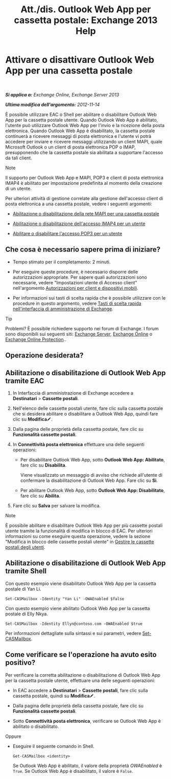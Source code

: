 ﻿---
title: 'Att./dis. Outlook Web App per cassetta postale: Exchange 2013 Help'
TOCTitle: Attivare o disattivare Outlook Web App per una cassetta postale
ms:assetid: abc19646-6211-4f18-a060-e347452dcc53
ms:mtpsurl: https://technet.microsoft.com/it-it/library/Bb124124(v=EXCHG.150)
ms:contentKeyID: 50555659
ms.date: 04/23/2018
mtps_version: v=EXCHG.150
ms.translationtype: HT
---

# Attivare o disattivare Outlook Web App per una cassetta postale

 

_**Si applica a:** Exchange Online, Exchange Server 2013_

_**Ultima modifica dell'argomento:** 2012-11-14_

È possibile utilizzare EAC o Shell per abilitare o disabilitare Outlook Web App per la cassetta postale utente. Quando Outlook Web App è abilitato, l'utente può utilizzare Outlook Web App per l'invio e la ricezione della posta elettronica. Quando Outlook Web App è disabilitato, la cassetta postale continuerà a ricevere messaggi di posta elettronica e l'utente vi potrà accedere per inviare e ricevere messaggi utilizzando un client MAPI, quale Microsoft Outlook o un client di posta elettronica POP o IMAP, presupponendo che la cassetta postale sia abilitata a supportare l'accesso da tali client.


> [!NOTE]
> Il supporto per Outlook Web App e MAPI, POP3 e client di posta elettronica IMAP4 è abilitato per impostazione predefinita al momento della creazione di un utente.



Per ulteriori attività di gestione correlate alla gestione dell'accesso client di posta elettronica a una cassetta postale, vedere i seguenti argomenti:

  - [Abilitazione o disabilitazione della rete MAPI per una cassetta postale](enable-or-disable-mapi-for-a-mailbox-exchange-online-help.md)

  - [Abilitazione o disabilitazione dell'accesso IMAP4 per un utente](enable-or-disable-imap4-access-for-a-user-exchange-2013-help.md)

  - [Abilitare o disabilitare l'accesso POP3 per un utente](enable-or-disable-pop3-access-for-a-user-exchange-2013-help.md)

## Che cosa è necessario sapere prima di iniziare?

  - Tempo stimato per il completamento: 2 minuti.

  - Per eseguire queste procedure, è necessario disporre delle autorizzazioni appropriate. Per sapere quali autorizzazioni sono necessarie, vedere "Impostazioni utente di Accesso client" nell'argomento [Autorizzazioni per client e dispositivi mobili](clients-and-mobile-devices-permissions-exchange-2013-help.md).

  - Per informazioni sui tasti di scelta rapida che è possibile utilizzare con le procedure in questo argomento, vedere [Tasti di scelta rapida nell'interfaccia di amministrazione di Exchange](keyboard-shortcuts-in-the-exchange-admin-center-exchange-online-protection-help.md).


> [!TIP]
> Problemi? È possibile richiedere supporto nei forum di Exchange. I forum sono disponibili sui seguenti siti: <A href="https://go.microsoft.com/fwlink/p/?linkid=60612">Exchange Server</A>, <A href="https://go.microsoft.com/fwlink/p/?linkid=267542">Exchange Online</A> o <A href="https://go.microsoft.com/fwlink/p/?linkid=285351">Exchange Online Protection</A>..



## Operazione desiderata?

## Abilitazione o disabilitazione di Outlook Web App tramite EAC

1.  In Interfaccia di amministrazione di Exchange accedere a **Destinatari** \> **Cassette postali**.

2.  Nell'elenco delle cassette postali utente, fare clic sulla cassetta postale che si desidera abilitare o disabilitare a Outlook Web App, quindi fare clic su **Modifica**![Icona Modifica](images/JJ218640.6f53ccb2-1f13-4c02-bea0-30690e6ea71d(EXCHG.150).gif "Icona Modifica").

3.  Dalla pagina delle proprietà della cassetta postale, fare clic su **Funzionalità cassette postali**.

4.  In **Connettività posta elettronica** effettuare una delle seguenti operazioni:
    
      - Per disabilitare Outlook Web App, sotto **Outlook Web App: Abilitato**, fare clic su **Disabilita**.
        
        Viene visualizzato un messaggio di avviso che richiede all'utente di confermare la disabilitazione di Outlook Web App. Fare clic su **Sì**.
    
      - Per abilitare Outlook Web App, sotto **Outlook Web App: Disabilitato**, fare clic su **Abilita**.

5.  Fare clic su **Salva** per salvare la modifica.


> [!NOTE]
> È possibile abilitare e disabilitare Outlook Web App per più cassette postali utente tramite la funzionalità di modifica in blocco di EAC. Per ulteriori informazioni su come eseguire questa operazione, vedere la sezione "Modifica in blocco delle cassette postali utente" in <A href="manage-user-mailboxes-exchange-2013-help.md">Gestire le cassette postali degli utenti</A>.



## Abilitazione o disabilitazione di Outlook Web App tramite Shell

Con questo esempio viene disabilitato Outlook Web App per la cassetta postale di Yan Li.

    Set-CASMailbox -Identity "Yan Li" -OWAEnabled $false

Con questo esempio viene abilitato Outlook Web App per la cassetta postale di Elly Nkya.

    Set-CASMailbox -Identity Ellyn@contoso.com -OWAEnabled $true

Per informazioni dettagliate sulla sintassi e sui parametri, vedere [Set-CASMailbox](https://technet.microsoft.com/it-it/library/bb125264\(v=exchg.150\)).

## Come verificare se l'operazione ha avuto esito positivo?

Per verificare la corretta abilitazione o disabilitazione di Outlook Web App per la cassetta postale utente, effettuare una delle seguenti operazioni:

  - In EAC accedere a **Destinatari** \> **Cassette postali**, fare clic sulla cassetta postale, quindi su **Modifica**![Icona Modifica](images/JJ218640.6f53ccb2-1f13-4c02-bea0-30690e6ea71d(EXCHG.150).gif "Icona Modifica").

  - Dalla pagina delle proprietà della cassetta postale, fare clic su **Funzionalità cassette postali**.

  - Sotto **Connettività posta elettronica**, verificare se Outlook Web App è abilitato o disabilitato.

Oppure

  - Eseguire il seguente comando in Shell.
    
        Get-CASMailbox <identity>
    
    Se Outlook Web App è abilitato, il valore della proprietà *OWAEnabled* è `True`. Se Outlook Web App è disabilitato, il valore è `False`.

